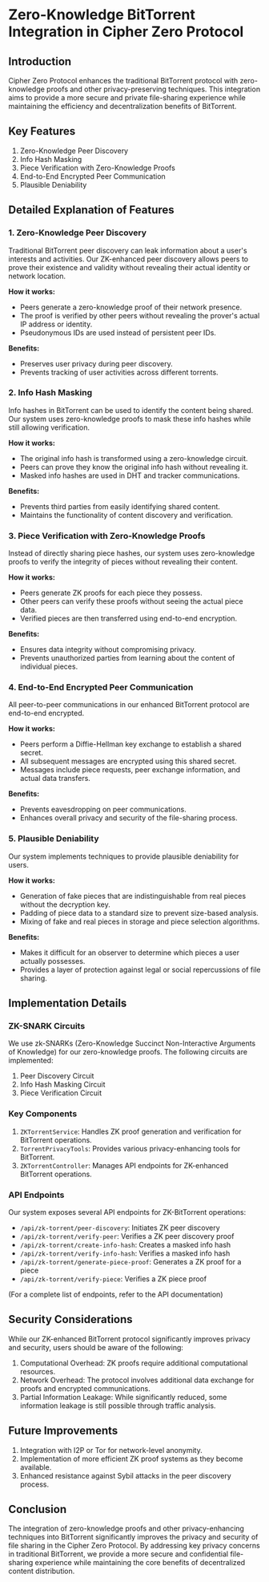 
# Zero-Knowledge BitTorrent Integration in Cipher Zero Protocol

## Introduction

Cipher Zero Protocol enhances the traditional BitTorrent protocol with zero-knowledge proofs and other privacy-preserving techniques. This integration aims to provide a more secure and private file-sharing experience while maintaining the efficiency and decentralization benefits of BitTorrent.

## Key Features

1. Zero-Knowledge Peer Discovery
2. Info Hash Masking
3. Piece Verification with Zero-Knowledge Proofs
4. End-to-End Encrypted Peer Communication
5. Plausible Deniability

## Detailed Explanation of Features

### 1. Zero-Knowledge Peer Discovery

Traditional BitTorrent peer discovery can leak information about a user's interests and activities. Our ZK-enhanced peer discovery allows peers to prove their existence and validity without revealing their actual identity or network location.

**How it works:**
- Peers generate a zero-knowledge proof of their network presence.
- The proof is verified by other peers without revealing the prover's actual IP address or identity.
- Pseudonymous IDs are used instead of persistent peer IDs.

**Benefits:**
- Preserves user privacy during peer discovery.
- Prevents tracking of user activities across different torrents.

### 2. Info Hash Masking

Info hashes in BitTorrent can be used to identify the content being shared. Our system uses zero-knowledge proofs to mask these info hashes while still allowing verification.

**How it works:**
- The original info hash is transformed using a zero-knowledge circuit.
- Peers can prove they know the original info hash without revealing it.
- Masked info hashes are used in DHT and tracker communications.

**Benefits:**
- Prevents third parties from easily identifying shared content.
- Maintains the functionality of content discovery and verification.

### 3. Piece Verification with Zero-Knowledge Proofs

Instead of directly sharing piece hashes, our system uses zero-knowledge proofs to verify the integrity of pieces without revealing their content.

**How it works:**
- Peers generate ZK proofs for each piece they possess.
- Other peers can verify these proofs without seeing the actual piece data.
- Verified pieces are then transferred using end-to-end encryption.

**Benefits:**
- Ensures data integrity without compromising privacy.
- Prevents unauthorized parties from learning about the content of individual pieces.

### 4. End-to-End Encrypted Peer Communication

All peer-to-peer communications in our enhanced BitTorrent protocol are end-to-end encrypted.

**How it works:**
- Peers perform a Diffie-Hellman key exchange to establish a shared secret.
- All subsequent messages are encrypted using this shared secret.
- Messages include piece requests, peer exchange information, and actual data transfers.

**Benefits:**
- Prevents eavesdropping on peer communications.
- Enhances overall privacy and security of the file-sharing process.

### 5. Plausible Deniability

Our system implements techniques to provide plausible deniability for users.

**How it works:**
- Generation of fake pieces that are indistinguishable from real pieces without the decryption key.
- Padding of piece data to a standard size to prevent size-based analysis.
- Mixing of fake and real pieces in storage and piece selection algorithms.

**Benefits:**
- Makes it difficult for an observer to determine which pieces a user actually possesses.
- Provides a layer of protection against legal or social repercussions of file sharing.

## Implementation Details

### ZK-SNARK Circuits

We use zk-SNARKs (Zero-Knowledge Succinct Non-Interactive Arguments of Knowledge) for our zero-knowledge proofs. The following circuits are implemented:

1. Peer Discovery Circuit
2. Info Hash Masking Circuit
3. Piece Verification Circuit

### Key Components

1. `ZKTorrentService`: Handles ZK proof generation and verification for BitTorrent operations.
2. `TorrentPrivacyTools`: Provides various privacy-enhancing tools for BitTorrent.
3. `ZKTorrentController`: Manages API endpoints for ZK-enhanced BitTorrent operations.

### API Endpoints

Our system exposes several API endpoints for ZK-BitTorrent operations:

- `/api/zk-torrent/peer-discovery`: Initiates ZK peer discovery
- `/api/zk-torrent/verify-peer`: Verifies a ZK peer discovery proof
- `/api/zk-torrent/create-info-hash`: Creates a masked info hash
- `/api/zk-torrent/verify-info-hash`: Verifies a masked info hash
- `/api/zk-torrent/generate-piece-proof`: Generates a ZK proof for a piece
- `/api/zk-torrent/verify-piece`: Verifies a ZK piece proof

(For a complete list of endpoints, refer to the API documentation)

## Security Considerations

While our ZK-enhanced BitTorrent protocol significantly improves privacy and security, users should be aware of the following:

1. Computational Overhead: ZK proofs require additional computational resources.
2. Network Overhead: The protocol involves additional data exchange for proofs and encrypted communications.
3. Partial Information Leakage: While significantly reduced, some information leakage is still possible through traffic analysis.

## Future Improvements

1. Integration with I2P or Tor for network-level anonymity.
2. Implementation of more efficient ZK proof systems as they become available.
3. Enhanced resistance against Sybil attacks in the peer discovery process.

## Conclusion

The integration of zero-knowledge proofs and other privacy-enhancing techniques into BitTorrent significantly improves the privacy and security of file sharing in the Cipher Zero Protocol. By addressing key privacy concerns in traditional BitTorrent, we provide a more secure and confidential file-sharing experience while maintaining the core benefits of decentralized content distribution.